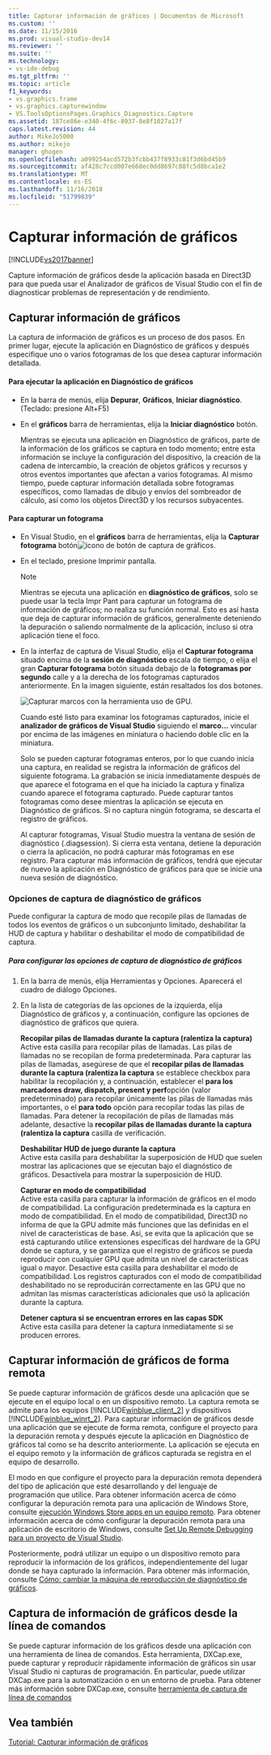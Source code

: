 ```yaml
---
title: Capturar información de gráficos | Documentos de Microsoft
ms.custom: ''
ms.date: 11/15/2016
ms.prod: visual-studio-dev14
ms.reviewer: ''
ms.suite: ''
ms.technology:
- vs-ide-debug
ms.tgt_pltfrm: ''
ms.topic: article
f1_keywords:
- vs.graphics.frame
- vs.graphics.capturewindow
- VS.ToolsOptionsPages.Graphics_Diagnostics.Capture
ms.assetid: 187ce86e-e340-4f6c-8937-8e8f1027a17f
caps.latest.revision: 44
author: MikeJo5000
ms.author: mikejo
manager: ghogen
ms.openlocfilehash: a099254acd572b3fcbb437f8933c81f3d6bd45b9
ms.sourcegitcommit: af428c7ccd007e668ec0dd8697c88fc5d8bca1e2
ms.translationtype: MT
ms.contentlocale: es-ES
ms.lasthandoff: 11/16/2018
ms.locfileid: "51799839"
---
```

# <a name="capturing-graphics-information"></a>Capturar información de gráficos
[!INCLUDE[vs2017banner](../includes/vs2017banner.md)]

Capture información de gráficos desde la aplicación basada en Direct3D para que pueda usar el Analizador de gráficos de Visual Studio con el fin de diagnosticar problemas de representación y de rendimiento.  
  
## <a name="capturing-graphics-information"></a>Capturar información de gráficos  
 La captura de información de gráficos es un proceso de dos pasos. En primer lugar, ejecute la aplicación en Diagnóstico de gráficos y después especifique uno o varios fotogramas de los que desea capturar información detallada.  
  
#### <a name="to-run-your-app-under-graphics-diagnostics"></a>Para ejecutar la aplicación en Diagnóstico de gráficos  
  
- En la barra de menús, elija **Depurar**, **Gráficos**, **Iniciar diagnóstico**. (Teclado: presione Alt+F5)  
  
- En el **gráficos** barra de herramientas, elija la **Iniciar diagnóstico** botón.  
  
  Mientras se ejecuta una aplicación en Diagnóstico de gráficos, parte de la información de los gráficos se captura en todo momento; entre esta información se incluye la configuración del dispositivo, la creación de la cadena de intercambio, la creación de objetos gráficos y recursos y otros eventos importantes que afectan a varios fotogramas. Al mismo tiempo, puede capturar información detallada sobre fotogramas específicos, como llamadas de dibujo y envíos del sombreador de cálculo, así como los objetos Direct3D y los recursos subyacentes.  
  
#### <a name="to-capture-a-frame"></a>Para capturar un fotograma  
  
- En Visual Studio, en el **gráficos** barra de herramientas, elija la **Capturar fotograma** botón![icono de botón de captura de gráficos](../debugger/media/debuggingdirectxgraphics.png "DebuggingDirectXGraphics").  
  
- En el teclado, presione Imprimir pantalla.  
  
  > [!NOTE]
  >  Mientras se ejecuta una aplicación en **diagnóstico de gráficos**, solo se puede usar la tecla Impr Pant para capturar un fotograma de información de gráficos; no realiza su función normal. Esto es así hasta que deja de capturar información de gráficos, generalmente deteniendo la depuración o saliendo normalmente de la aplicación, incluso si otra aplicación tiene el foco.  
  
- En la interfaz de captura de Visual Studio, elija el **Capturar fotograma** situado encima de la **sesión de diagnóstico** escala de tiempo, o elija el gran **Capturar fotograma** botón situada debajo de la **fotogramas por segundo** calle y a la derecha de los fotogramas capturados anteriormente. En la imagen siguiente, están resaltados los dos botones.  
  
   ![Capturar marcos con la herramienta uso de GPU. ](../debugger/media/pix-gpu-usage-tool-capture-frame.png "pix_gpu_usage_tool_capture_frame")  
  
   Cuando esté listo para examinar los fotogramas capturados, inicie el **analizador de gráficos de Visual Studio** siguiendo el **marco...** vincular por encima de las imágenes en miniatura o haciendo doble clic en la miniatura.  
  
  Solo se pueden capturar fotogramas enteros, por lo que cuando inicia una captura, en realidad se registra la información de gráficos del siguiente fotograma. La grabación se inicia inmediatamente después de que aparece el fotograma en el que ha iniciado la captura y finaliza cuando aparece el fotograma capturado. Puede capturar tantos fotogramas como desee mientras la aplicación se ejecuta en Diagnóstico de gráficos. Si no captura ningún fotograma, se descarta el registro de gráficos.  
  
  Al capturar fotogramas, Visual Studio muestra la ventana de sesión de diagnóstico (.diagsession). Si cierra esta ventana, detiene la depuración o cierra la aplicación, no podrá capturar más fotogramas en ese registro. Para capturar más información de gráficos, tendrá que ejecutar de nuevo la aplicación en Diagnóstico de gráficos para que se inicie una nueva sesión de diagnóstico.  
  
### <a name="graphics-diagnostics-capture-options"></a>Opciones de captura de diagnóstico de gráficos  
 Puede configurar la captura de modo que recopile pilas de llamadas de todos los eventos de gráficos o un subconjunto limitado, deshabilitar la HUD de captura y habilitar o deshabilitar el modo de compatibilidad de captura.  
  
##### <a name="to-configure-graphics-diagnostics-capture-options"></a>Para configurar las opciones de captura de diagnóstico de gráficos  
  
1.  En la barra de menús, elija Herramientas y Opciones. Aparecerá el cuadro de diálogo Opciones.  
  
2.  En la lista de categorías de las opciones de la izquierda, elija Diagnóstico de gráficos y, a continuación, configure las opciones de diagnóstico de gráficos que quiera.  
  
     **Recopilar pilas de llamadas durante la captura (ralentiza la captura)**  
     Active esta casilla para recopilar pilas de llamadas. Las pilas de llamadas no se recopilan de forma predeterminada. Para capturar las pilas de llamadas, asegúrese de que el **recopilar pilas de llamadas durante la captura (ralentiza la captura** se establece checkbox para habilitar la recopilación y, a continuación, establecer el **para los marcadores draw, dispatch, present y perf**opción (valor predeterminado) para recopilar únicamente las pilas de llamadas más importantes, o el **para todo** opción para recopilar todas las pilas de llamadas. Para detener la recopilación de pilas de llamadas más adelante, desactive la **recopilar pilas de llamadas durante la captura (ralentiza la captura** casilla de verificación.  
  
     **Deshabilitar HUD de juego durante la captura**  
     Active esta casilla para deshabilitar la superposición de HUD que suelen mostrar las aplicaciones que se ejecutan bajo el diagnóstico de gráficos. Desactívela para mostrar la superposición de HUD.  
  
     **Capturar en modo de compatibilidad**  
     Active esta casilla para capturar la información de gráficos en el modo de compatibilidad. La configuración predeterminada es la captura en modo de compatibilidad. En el modo de compatibilidad, Direct3D no informa de que la GPU admite más funciones que las definidas en el nivel de características de base. Así, se evita que la aplicación que se está capturando utilice extensiones específicas del hardware de la GPU donde se captura, y se garantiza que el registro de gráficos se pueda reproducir con cualquier GPU que admita un nivel de características igual o mayor. Desactive esta casilla para deshabilitar el modo de compatibilidad. Los registros capturados con el modo de compatibilidad deshabilitado no se reproducirán correctamente en las GPU que no admitan las mismas características adicionales que usó la aplicación durante la captura.  
  
     **Detener captura si se encuentran errores en las capas SDK**  
     Active esta casilla para detener la captura inmediatamente si se producen errores.  
  
## <a name="capturing-graphics-information-remotely"></a>Capturar información de gráficos de forma remota  
 Se puede capturar información de gráficos desde una aplicación que se ejecute en el equipo local o en un dispositivo remoto. La captura remota se admite para los equipos [!INCLUDE[winblue_client_2](../includes/winblue-client-2-md.md)] y dispositivos [!INCLUDE[winblue_winrt_2](../includes/winblue-winrt-2-md.md)]. Para capturar información de gráficos desde una aplicación que se ejecute de forma remota, configure el proyecto para la depuración remota y después ejecute la aplicación en Diagnóstico de gráficos tal como se ha descrito anteriormente. La aplicación se ejecuta en el equipo remoto y la información de gráficos capturada se registra en el equipo de desarrollo.  
  
 El modo en que configure el proyecto para la depuración remota dependerá del tipo de aplicación que esté desarrollando y del lenguaje de programación que utilice. Para obtener información acerca de cómo configurar la depuración remota para una aplicación de Windows Store, consulte [ejecución Windows Store apps en un equipo remoto](../debugger/run-windows-store-apps-on-a-remote-machine.md). Para obtener información acerca de cómo configurar la depuración remota para una aplicación de escritorio de Windows, consulte [Set Up Remote Debugging para un proyecto de Visual Studio](http://msdn.microsoft.com/library/ec332dc4-400a-498b-a0e6-c8dcf10fef8a).  
  
 Posteriormente, podrá utilizar un equipo o un dispositivo remoto para reproducir la información de los gráficos, independientemente del lugar donde se haya capturado la información. Para obtener más información, consulte [Cómo: cambiar la máquina de reproducción de diagnóstico de gráficos](../debugger/how-to-change-the-graphics-diagnostics-playback-machine.md).  
  
## <a name="capturing-graphics-information-from-the-command-line"></a>Captura de información de gráficos desde la línea de comandos  
 Se puede capturar información de los gráficos desde una aplicación con una herramienta de línea de comandos. Esta herramienta, DXCap.exe, puede capturar y reproducir rápidamente información de gráficos sin usar Visual Studio ni capturas de programación. En particular, puede utilizar DXCap.exe para la automatización o en un entorno de prueba. Para obtener más información sobre DXCap.exe, consulte [herramienta de captura de línea de comandos](../debugger/command-line-capture-tool.md)  
  
## <a name="see-also"></a>Vea también  
 [Tutorial: Capturar información de gráficos](../debugger/walkthrough-capturing-graphics-information.md)



